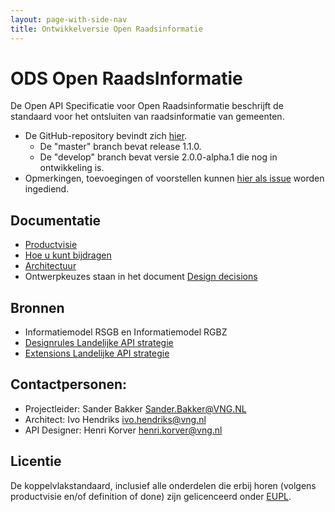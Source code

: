 ```yaml
---
layout: page-with-side-nav
title: Ontwikkelversie Open Raadsinformatie
---
```



# ODS Open RaadsInformatie

De Open API Specificatie voor Open Raadsinformatie beschrijft de standaard voor het ontsluiten van raadsinformatie van gemeenten.

- De GitHub-repository bevindt zich [hier](https://github.com/VNG-Realisatie/ODS-Open-Raadsinformatie). 
    - De "master" branch bevat release 1.1.0.
    - De "develop" branch bevat versie 2.0.0-alpha.1 die nog in ontwikkeling is.
- Opmerkingen, toevoegingen of voorstellen kunnen [hier als issue](https://github.com/VNG-Realisatie/ODS-Open-Raadsinformatie/issues) worden ingediend.

<!--
**Versie 1.1.0 is weliswaar gereleased, maar door ontwikkelingen rondom PLOOI en KOOP staat het gebruik ter discussie**
**Ook de doorontwikkeling van versie 1.2.0 staat on hold tot er duidelijkheid is in de eisen die er in samenspraak met KOOp worden opgesteld.**
**Proef-implementaties (en terugkoppeling van de bevindingen daaruit) zijn uiteraard wel mogelijk, maar de specificatie kan op dag-basis wijzigen.**
**Als er een eerste stabiel versie is wordt daar een release van aangemaakt en wordt dit op deze plek (en via andere communicatie-lijnen) gedeeld.**
-->

## Documentatie
* [Productvisie](./Productvisie.md)
* [Hoe u kunt bijdragen](https://github.com/VNG-Realisatie/API-Kennisbank/blob/master/CONTRIBUTING.md)
* [Architectuur](./Architectuur.md)
* Ontwerpkeuzes staan in het document [Design decisions](./docs/Designdecisions.md)

## Bronnen
* Informatiemodel RSGB en Informatiemodel RGBZ
* [Designrules Landelijke API strategie](https://geonovum.github.io/KP-APIs/API-strategie-algemeen/)
* [Extensions Landelijke API strategie](https://geonovum.github.io/KP-APIs/API-strategie-extensies/)

## Contactpersonen:
* Projectleider: Sander Bakker Sander.Bakker@VNG.NL
* Architect: Ivo Hendriks ivo.hendriks@vng.nl
* API Designer: Henri Korver henri.korver@vng.nl

## Licentie
De koppelvlakstandaard, inclusief alle onderdelen die erbij horen (volgens productvisie en/of definition of done) zijn gelicenceerd onder [EUPL](https://eupl.eu/1.2/nl/).
